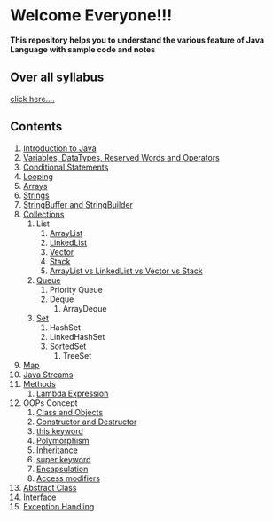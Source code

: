 # Welcome Everyone!!!


**This repository helps you to understand the various feature of Java Language with sample code and notes**

## Over all syllabus
[click here....](syllabus.md)
## Contents

1. [Introduction to Java](introduction.md)
2. [Variables, DataTypes, Reserved Words and Operators](src/variables_keywords_operators_datatypes/variables_keywords_operators_datatypes.md)
3. [Conditional Statements](src/conditional_statements/conditional_statements.md)
4. [Looping](src/looping/looping.md)
5. [Arrays](src/arrays/arrays.md)
6. [Strings](src/charactersequence/strings.md)
7. [StringBuffer and StringBuilder](src/charactersequence/stringbuffer_stringbuilder.md)
8. [Collections](src/collections/collections.md)
   1. List
      1. [ArrayList](src/collections/ArrayList.md)
      2. [LinkedList](src/collections/LinkedList.md)
      3. [Vector](src/collections/Vector.md)
      4. [Stack](src/collections/Stack.md)
      5. [ArrayList vs LinkedList vs Vector vs Stack](src/collections/arraylist_linkedlist_vector_stack.md)
   2. [Queue](src/collections/Queue.md)
      1. Priority Queue
      2. Deque
         1. ArrayDeque
   3. [Set](src/collections/Set.md)
      1. HashSet
      2. LinkedHashSet
      3. SortedSet
         1. TreeSet
9. [Map](src/collections/map.md)
10. [Java Streams](src/java_streams/streams.md)
11. [Methods](src/methods/methods.md)
    1. [Lambda Expression](src/methods/lambda.md)
12. OOPs Concept
    1. [Class and Objects](src/classes_and_objects/classes_objects.md)
    2. [Constructor and Destructor](src/constructor/constructor_destructor.md)
    3. [this keyword](src/classes_and_objects/this.md)
    4. [Polymorphism](src/polymorphism/polymorphism.md)
    5. [Inheritance](src/inheritance/inheritance.md)
    6. [super keyword](src/inheritance/super.md)
    7. [Encapsulation](src/encapsulation/encapsulation.md)
    8. [Access modifiers](src/accessmodifiers/accessmodifiers.md)
13. [Abstract Class](src/abstract_class/abstract_class.md)
14. [Interface](src/interface_example/interface.md)
15. [Exception Handling](src/exception_handling/exception_handling.md)